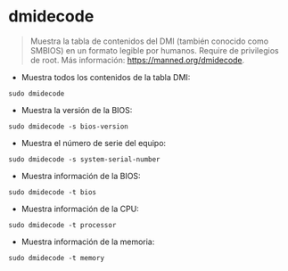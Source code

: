 # dmidecode

> Muestra la tabla de contenidos del DMI (también conocido como SMBIOS) en un formato legible por humanos.
> Require de privilegios de root.
> Más información: <https://manned.org/dmidecode>.
- Muestra todos los contenidos de la tabla DMI:

`sudo dmidecode`

- Muestra la versión de la BIOS:

`sudo dmidecode -s bios-version`

- Muestra el número de serie del equipo:

`sudo dmidecode -s system-serial-number`

- Muestra información de la BIOS:

`sudo dmidecode -t bios`

- Muestra información de la CPU:

`sudo dmidecode -t processor`

- Muestra información de la memoria:

`sudo dmidecode -t memory`
